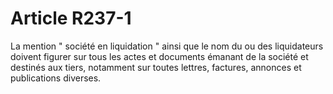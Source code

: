# Article R237-1

La mention " société en liquidation " ainsi que le nom du ou des liquidateurs doivent figurer sur tous les actes et documents émanant de la société et destinés aux tiers, notamment sur toutes lettres, factures, annonces et publications diverses.

